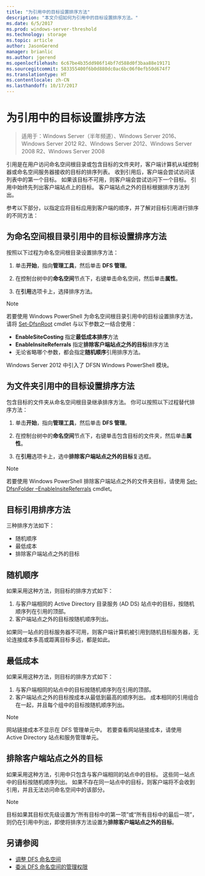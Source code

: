 ```yaml
---
title: "为引用中的目标设置排序方法"
description: "本文介绍如何为引用中的目标设置排序方法。"
ms.date: 6/5/2017
ms.prod: windows-server-threshold
ms.technology: storage
ms.topic: article
author: JasonGerend
manager: brianlic
ms.author: jgerend
ms.openlocfilehash: 6c67be4b35dd986f14bf7d588d0f3baa88e19171
ms.sourcegitcommit: 583355400f6b0d880dc0ac6bc06f0efb50d674f7
ms.translationtype: HT
ms.contentlocale: zh-CN
ms.lasthandoff: 10/17/2017
---
```

# <a name="set-the-ordering-method-for-targets-in-referrals"></a>为引用中的目标设置排序方法

> 适用于：Windows Server（半年频道）、Windows Server 2016、Windows Server 2012 R2、Windows Server 2012、Windows Server 2008 R2、Windows Server 2008

引用是在用户访问命名空间根目录或包含目标的文件夹时，客户端计算机从域控制器或命名空间服务器接收的目标的排序列表。 收到引用后，客户端会尝试访问该列表中的第一个目标。 如果该目标不可用，则客户端会尝试访问下一个目标。
引用中始终先列出客户端站点上的目标。 客户端站点之外的目标根据排序方法列出。

参考以下部分，以指定应将目标应用到客户端的顺序，并了解对目标引用进行排序的不同方法：

## <a name="to-set-the-ordering-method-for-targets-in-namespace-root-referrals"></a>为命名空间根目录引用中的目标设置排序方法

按照以下过程为命名空间根目录设置排序方法：

1.  单击**开始**，指向**管理工具**，然后单击 **DFS 管理**。

2.  在控制台树中的**命名空间**节点下，右键单击命名空间，然后单击**属性**。

3.  在**引用**选项卡上，选择排序方法。

> [!NOTE]
> 若要使用 Windows PowerShell 为命名空间根目录引用中的目标设置排序方法，请将 [Set-DfsnRoot](https://technet.microsoft.com/library/jj884281.aspx) cmdlet 与以下参数之一结合使用：
   -   **EnableSiteCosting** 指定**最低成本排序**方法
   -   **EnableInsiteReferrals** 指定**排除客户端站点之外的目标**排序方法
   -   无论省略哪个参数，都会指定**随机顺序**引用排序方法。 

Windows Server 2012 中引入了 DFSN Windows PowerShell 模块。
   
## <a name="to-set-the-ordering-method-for-targets-in-folder-referrals"></a>为文件夹引用中的目标设置排序方法

包含目标的文件夹从命名空间根目录继承排序方法。 你可以按照以下过程替代排序方法：

1.  单击**开始**，指向**管理工具**，然后单击 **DFS 管理**。

2.  在控制台树中的**命名空间**节点下，右键单击包含目标的文件夹，然后单击**属性**。

3.  在**引用**选项卡上，选中**排除客户端站点之外的目标**复选框。

> [!NOTE]
> 若要使用 Windows PowerShell 排除客户端站点之外的文件夹目标，请使用 [Set-DfsnFolder –EnableInsiteReferrals](https://technet.microsoft.com/library/jj884283.aspx) cmdlet。

## <a name="target-referral-ordering-methods"></a>目标引用排序方法

三种排序方法如下：

-   随机顺序
-   最低成本
-   排除客户端站点之外的目标

## <a name="random-order"></a>随机顺序

如果采用这种方法，则目标的排序方式如下：

1.  与客户端相同的 Active Directory 目录服务 (AD DS) 站点中的目标，按随机顺序列在引用的顶部。
2.  客户端站点之外的目标按随机顺序列出。

如果同一站点的目标服务器不可用，则客户端计算机被引用到随机目标服务器，无论连接成本多高或距离目标多远，都是如此。

## <a name="lowest-cost"></a>最低成本

如果采用这种方法，则目标的排序方式如下：

1.  与客户端相同的站点中的目标按随机顺序列在引用的顶部。
2.  客户端站点之外的目标按成本从最低到最高的顺序列出。 成本相同的引用组合在一起，并且每个组中的目标按随机顺序列出。

> [!NOTE]
> 网站链接成本不显示在 DFS 管理单元中。 若要查看网站链接成本，请使用 Active Directory 站点和服务管理单元。

## <a name="exclude-targets-outside-of-the-clients-site"></a>排除客户端站点之外的目标

如果采用这种方法，引用中只包含与客户端相同的站点中的目标。 这些同一站点中的目标按随机顺序列出。 如果不存在同一站点中的目标，则客户端将不会收到引用，并且无法访问命名空间中的该部分。

> [!NOTE]
> 目标如果其目标优先级设置为“所有目标中的第一项”或“所有目标中的最后一项”，则仍在引用中列出，即使将排序方法设置为**排除客户端站点之外的目标**。

## <a name="see-also"></a>另请参阅 

-   [调整 DFS 命名空间](tuning-dfs-namespaces.md)
-   [委派 DFS 命名空间的管理权限](delegate-management-permissions-for-dfs-namespaces.md)